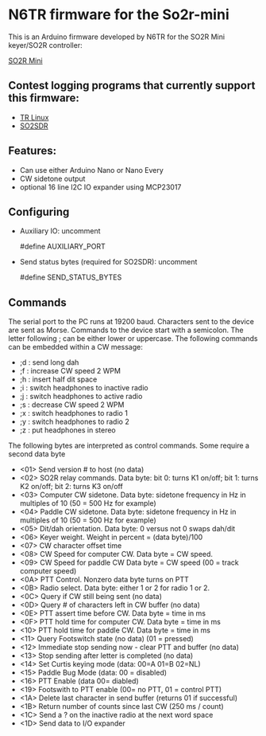 # N6TR firmware for the So2r-mini

This is an Arduino firmware developed by N6TR for the SO2R Mini keyer/SO2R
controller:

[SO2R Mini](https://nn1c.org/so2r/)

## Contest logging programs that currently support this firmware:

* [TR Linux](https://github.com/trlinux/trlinux)
* [SO2SDR](https://github.com/n4ogw/so2sdr)


## Features:

* Can use either Arduino Nano or Nano Every
* CW sidetone output
* optional 16 line I2C IO expander using MCP23017

## Configuring

* Auxiliary IO: uncomment
   
     #define AUXILIARY_PORT

* Send status bytes (required for SO2SDR): uncomment
   
     #define SEND_STATUS_BYTES
	
## Commands

The serial port to the PC runs at 19200 baud. Characters sent to the device
are sent as Morse. Commands to the device start with a semicolon.
The letter following ; can be either lower or uppercase. The following
commands can be embedded within a CW message:

* ;d : send long dah
* ;f : increase CW speed 2 WPM
* ;h : insert half dit space
* ;i : switch headphones to inactive radio
* ;j : switch headphones to active radio
* ;s : decrease CW speed 2 WPM
* ;x : switch headphones to radio 1
* ;y : switch headphones to radio 2
* ;z : put headphones in stereo


The following bytes are interpreted as control commands. Some
require a second data byte

* <01>  Send version # to host (no data)
* <02>  SO2R relay commands. Data byte: bit 0: turns K1 on/off;
  bit 1: turns K2 on/off; bit 2: turns K3 on/off
* <03>  Computer CW sidetone. Data byte: sidetone frequency in Hz in
multiples of 10 (50 = 500 Hz for example)
* <04>  Paddle CW sidetone. Data byte: sidetone frequency in Hz in
multiples of 10 (50 = 500 Hz for example)
* <05>  Dit/dah orientation. Data byte: 0 versus not 0 swaps dah/dit
* <06>  Keyer weight. Weight in percent = (data byte)/100
* <07>  CW character offset time
* <08>  CW Speed for computer CW. Data byte = CW speed.
* <09>  CW Speed for paddle CW  Data byte = CW speed (00 = track computer speed)
* <0A>  PTT Control. Nonzero data byte turns on PTT
* <0B>  Radio select. Data byte: either 1 or 2 for radio 1 or 2.
* <0C>  Query if CW still being sent (no data)
* <0D>  Query # of characters left in CW buffer  (no data)
* <0E>  PTT assert time before CW. Data byte = time in ms
* <0F>  PTT hold time for computer CW. Data byte = time in ms
* <10>  PTT hold time for paddle CW. Data byte = time in ms
* <11>  Query Footswitch state (no data)  (01 = pressed)
* <12>  Immediate stop sending now - clear PTT and buffer (no data)
* <13>  Stop sending after letter is completed (no data)
* <14>  Set Curtis keying mode (data: 00=A  01=B  02=NL)
* <15>  Paddle Bug Mode (data: 00 = disabled)
* <16>  PTT Enable (data 00= diabled)
* <19>  Footswith to PTT enable (00= no PTT, 01 = control PTT)
* <1A>  Delete last character in send buffer (returns 01 if successful)
* <1B>  Return number of counts since last CW (250 ms / count)
* <1C>  Send a ? on the inactive radio at the next word space
* <1D>  Send data to I/O expander
